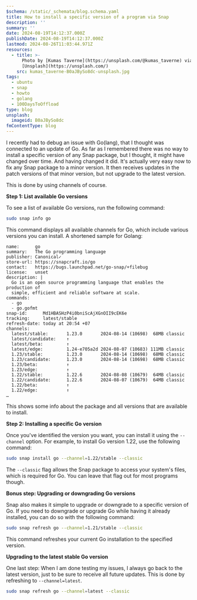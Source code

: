```yaml
---
$schema: /static/_schemata/blog.schema.yaml
title: How to install a specific version of a program via Snap
description: ''
summary: ''
date: 2024-08-19T14:12:37.000Z
publishDate: 2024-08-19T14:12:37.000Z
lastmod: 2024-08-26T11:03:44.971Z
resources:
  - title: >-
      Photo by [Kumas Taverne](https://unsplash.com/@kumas_taverne) via
      [Unsplash](https://unsplash.com/)
    src: kumas_taverne-B0aJBySo8dc-unsplash.jpg
tags:
  - ubuntu
  - snap
  - howto
  - golang
  - 100DaysToOffload
type: blog
unsplash:
  imageid: B0aJBySo8dc
fmContentType: blog
---
```


I recently had to debug an issue with Go(lang), that I thought was connected to an update of Go. As far as I remembered there was no way to install a specific version of any Snap package, but I thought, it might have changed over time. And having changed it did. It's actually very easy now to fix any Snap package to a minor version. It then receives updates in the patch versions of that minor version, but not upgrade to the latest version.

This is done by using channels of course.

**Step 1: List available Go versions**

To see a list of available Go versions, run the following command:

```bash
sudo snap info go
```

This command displays all available channels for Go, which include various versions you can install. A shortened sample for Golang:

```plaintext
name:      go
summary:   The Go programming language
publisher: Canonical✓
store-url: https://snapcraft.io/go
contact:   https://bugs.launchpad.net/go-snap/+filebug
license:   unset
description: |
  Go is an open source programming language that enables the production of
  simple, efficient and reliable software at scale.
commands:
  - go
  - go.gofmt
snap-id:      Md1HBASHzP4i0bniScAjXGnOII9cEK6e
tracking:     latest/stable
refresh-date: today at 20:54 +07
channels:
  latest/stable:       1.23.0       2024-08-14 (10698)  68MB classic
  latest/candidate:    ↑
  latest/beta:         ↑
  latest/edge:         1.24-e705a2d 2024-08-07 (10683) 111MB classic
  1.23/stable:         1.23.0       2024-08-14 (10698)  68MB classic
  1.23/candidate:      1.23.0       2024-08-14 (10698)  68MB classic
  1.23/beta:           ↑
  1.23/edge:           ↑
  1.22/stable:         1.22.6       2024-08-08 (10679)  64MB classic
  1.22/candidate:      1.22.6       2024-08-07 (10679)  64MB classic
  1.22/beta:           ↑
  1.22/edge:           ↑
…
```

This shows some info about the package and all versions that are available to install.

**Step 2: Installing a specific Go version**

Once you've identified the version you want, you can install it using the `--channel` option. For example, to install Go version 1.22, use the following command:

```bash
sudo snap install go --channel=1.22/stable --classic
```

The `--classic` flag allows the Snap package to access your system's files, which is required for Go. You can leave that flag out for most programs though.

**Bonus step: Upgrading or downgrading Go versions**

Snap also makes it simple to upgrade or downgrade to a specific version of Go. If you need to downgrade or upgrade Go while having it already installed, you can do so with the following command:

```bash
sudo snap refresh go --channel=1.21/stable --classic
```

This command refreshes your current Go installation to the specified version.

**Upgrading to the latest stable Go version**

One last step: When I am done testing my issues, I always go back to the latest version, just to be sure to receive all future updates. This is done by refreshing to `--channel=latest`.

```bash
sudo snap refresh go --channel=latest --classic
```
